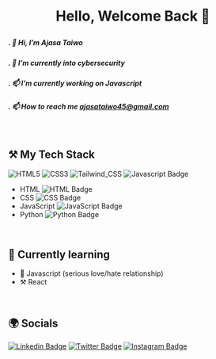 # <p align="center">Hello, Welcome Back 👋</p>

<p align="center">

##### . 👋 Hi, I’m Ajasa Taiwo
##### . 🌱 I’m currently into cybersecurity 
##### . 📫 I'm currently working on Javascript
##### . 📫 How to reach me ajasataiwo45@gmail.com
<br />
</p>


## ⚒ My Tech Stack

<!---this will be updated as time goes on ---> 

![HTML5](https://img.shields.io/badge/html5-%23E34F26.svg?style=for-the-badge&logo=html5&logoColor=white)
![CSS3](https://img.shields.io/badge/css3-%231572B6.svg?style=for-the-badge&logo=css3&logoColor=white)
![Tailwind_CSS](https://img.shields.io/badge/Tailwind_CSS-38B2AC?style=for-the-badge&logo=tailwind-css&logoColor=white)
![Javascript Badge](https://img.shields.io/badge/-Javascript-F0DB4F?style=for-the-badge&labelColor=F0DB4F&logo=javascript&logoColor=black) 


- HTML ![HTML Badge](https://img.shields.io/badge/HTML-Intermediate-orange)
- CSS     ![CSS Badge](https://img.shields.io/badge/CSS-Intermediate-blue)
- JavaScript ![JavaScript Badge](https://img.shields.io/badge/JavaScript-Intermediate-yellow)
- Python ![Python Badge](https://img.shields.io/badge/Python-Beginner-brightgreen)

<br /> 



<!--- i will make sure this is  updated as time goes on ---> 

## 🏫 Currently learning

- 🌱 Javascript (serious love/hate relationship)
- ⚒  React 

<br /> 

## 🌍 Socials 
[![Linkedin Badge](https://img.shields.io/badge/-AjasaTaiwo.-0e76a8?style=flat&labelColor=0e76a8&logo=linkedin&logoColor=white)](https://www.linkedin.com/in/ajasa-taiwo)
[![Twitter Badge](https://img.shields.io/badge/-TechWithTaiwo-1ca0f1?style=flat&labelColor=1ca0f1&logo=twitter&logoColor=white)](https://twitter.com/Tech_With_Taiwo?t=tiuYVo83i_izIUU0TOJkjA&s=09) 
[![Instagram Badge](https://img.shields.io/badge/-Taiwo-e84393?style=flat&labelColor=e84393&logo=instagram&logoColor=white)](https://instagram.com/tech_with_tee?igshid=ZDc4ODBmNjlmNQ==) 





<!--
**taiwoajasa245/taiwoajasa245** is a ✨ _special_ ✨ repository because its `README.md` (this file) appears on your GitHub profile.

Here are some ideas to get you started:

- 🔭 I’m currently working on ... 
- 🌱 I’m currently learning ...
- 👯 I’m looking to collaborate on ...
- 🤔 I’m looking for help with ... ( if you are currently reading this i looking for help in every aspect of my life ) 
- 💬 Ask me about ... ( anything i will guild you only if you are reading this )
- 📫 How to reach me: ...
- 😄 Pronouns: ...
- ⚡ Fun fact: ...
-->

